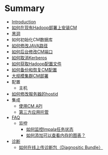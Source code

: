 # Summary

* [Introduction](README.md)
* [如何在现有Hadoop部署上安装CM](unmanagement_install.md)
* [黑洞](hei_dong.md)
* 如何初始化CM数据库
* [如何修改JAVA路径](java_path.md)
* [如何后台修改CM端口](change_cm_port.md)
* [如何取消Kerberos](disable_kerberos.md)
* [如何获取Hadoop配置文件](hadoop_config_file.md)
* [如何备份和恢复CM配置](backup_restore_cm.md)
* [大规模集群CM部署](1k_node.md)
* 配置
   * 主机
* [如何修改服务器的hostid](modify_hostid.md)
* 集成
   * [使用CM API](cm_api.md)
   * [第三方应用托管](3rd_party.md)
* [FAQ](faq.md)
   * 监控
       * [如何监控Impala任务状态](monitor_impala.md)
       * [如何添加可以查看内存的图表？](memory_chart.md)
* [诊断](diag.md)
   * [如何在线上传诊断包（Diagnositic Bundle）](upload_bundle.md)

